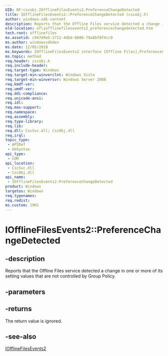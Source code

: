 ```yaml
---
UID: NF:cscobj.IOfflineFilesEvents2.PreferenceChangeDetected
title: IOfflineFilesEvents2::PreferenceChangeDetected (cscobj.h)
author: windows-sdk-content
description: Reports that the Offline Files service detected a change in one or more of its setting values that are not controlled by Group Policy.
old-location: of\iofflinefilesevents2_preferencechangedetected.htm
tech.root: offlinefiles
ms.assetid: c947d9e5-2712-4dbd-8806-79a8bf0f4cc9
ms.author: windowssdkdev
ms.date: 12/05/2018
ms.keywords: IOfflineFilesEvents2 interface [Offline Files],PreferenceChangeDetected method, IOfflineFilesEvents2.PreferenceChangeDetected, IOfflineFilesEvents2::PreferenceChangeDetected, PreferenceChangeDetected, PreferenceChangeDetected method [Offline Files], PreferenceChangeDetected method [Offline Files],IOfflineFilesEvents2 interface, cscobj/IOfflineFilesEvents2::PreferenceChangeDetected, of.iofflinefilesevents2_preferencechangedetected
ms.topic: method
req.header: cscobj.h
req.include-header: 
req.target-type: Windows
req.target-min-winverclnt: Windows Vista
req.target-min-winversvr: Windows Server 2008
req.kmdf-ver: 
req.umdf-ver: 
req.ddi-compliance: 
req.unicode-ansi: 
req.idl: 
req.max-support: 
req.namespace: 
req.assembly: 
req.type-library: 
req.lib: 
req.dll: CscSvc.dll; CscObj.dll
req.irql: 
topic_type:
 - APIRef
 - kbSyntax
api_type:
 - COM
api_location:
 - CscSvc.dll
 - CscObj.dll
api_name:
 - IOfflineFilesEvents2.PreferenceChangeDetected
product: Windows
targetos: Windows
req.typenames: 
req.redist: 
ms.custom: 19H1
---
```


# IOfflineFilesEvents2::PreferenceChangeDetected


## -description


Reports that the Offline Files service detected a change in one or more of its setting values that are not controlled by Group Policy.


## -parameters






## -returns



The return value is ignored.




## -see-also




<a href="https://docs.microsoft.com/previous-versions/windows/desktop/api/cscobj/nn-cscobj-iofflinefilesevents2">IOfflineFilesEvents2</a>
 

 

